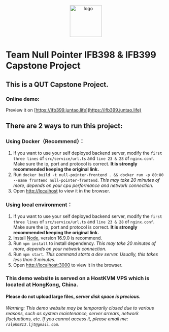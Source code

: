 <p align="center">
    <img alt="logo" src="https://minio.juntao.life/ifb399/test/np_full.png" style="height: 100px">
</p>

# Team Null Pointer IFB398 & IFB399 Capstone Project

## This is a QUT Capstone Project.

### Online demo:
Preview it on [https://ifb399.juntao.life](https://ifb399.juntao.life)

## There are 2 ways to run this project:
### Using Docker（Recommend）：
1. If you want to use your self deployed backend server, modify the `first three lines` of `src/service/url.ts` and `line 23 & 28` of `nginx.conf`. 
   Make sure the ip, port and protocol is correct. **It is strongly recommended keeping the original link.**
2. Run `docker build -t null-pointer-frontend . && docker run -p 80:80 --name frontend null-pointer-frontend`. _This may take 20 minutes of more, depends on your cpu performance and network connection._
3. Open [http://localhost](http://localhost) to view it in the browser.

### Using local environment：
1. If you want to use your self deployed backend server, modify the `first three lines` of `src/service/url.ts` and `line 23 & 28` of `nginx.conf`.
   Make sure the ip, port and protocol is correct. **It is strongly recommended keeping the original link.**
2. Install [Node](https://nodejs.org/en/download/), version 16.9.0 is recommend.
3. Run `npm install` to install dependency. _This may take 20 minutes of more, depends on your network connection._
4. Run `npm start`. _This command starts a dev server. Usually, this takes less than 3 minutes._
5. Open [http://localhost:3000](http://localhost:3000) to view it in the browser.

### This demo website is served on a HostKVM VPS which is located at **HongKong, China**.

#### Please do not upload large files, _server disk space is precious_.

_Warning: This demo website may be temporarily closed due to various reasons, such as system maintenance, server arrears, network fluctuations, etc. If you cannot access it, please email me: `ralph0813.ljt@gmail.com`._
